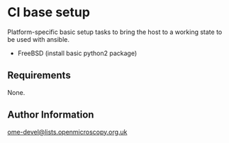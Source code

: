 CI base setup
=============

Platform-specific basic setup tasks to bring the host to a working
state to be used with ansible.

- FreeBSD (install basic python2 package)

Requirements
------------

None.

Author Information
------------------

ome-devel@lists.openmicroscopy.org.uk
